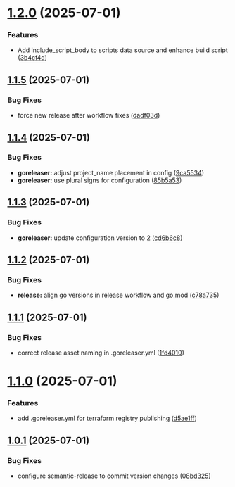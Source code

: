 # [1.2.0](https://github.com/terraform-tacticalrmm/terraform-provider-tacticalrmm/compare/v1.1.5...v1.2.0) (2025-07-01)


### Features

* Add include_script_body to scripts data source and enhance build script ([3b4cf4d](https://github.com/terraform-tacticalrmm/terraform-provider-tacticalrmm/commit/3b4cf4dbd02e213d873f9ed0add97ef61816c9e7))

## [1.1.5](https://github.com/terraform-tacticalrmm/terraform-provider-tacticalrmm/compare/v1.1.4...v1.1.5) (2025-07-01)


### Bug Fixes

* force new release after workflow fixes ([dadf03d](https://github.com/terraform-tacticalrmm/terraform-provider-tacticalrmm/commit/dadf03d8352a57e4741d98197c839b449aa935c8))

## [1.1.4](https://github.com/terraform-tacticalrmm/terraform-provider-tacticalrmm/compare/v1.1.3...v1.1.4) (2025-07-01)


### Bug Fixes

* **goreleaser:** adjust project_name placement in config ([9ca5534](https://github.com/terraform-tacticalrmm/terraform-provider-tacticalrmm/commit/9ca5534451bdfce05a6aa0817a5f74219a68ec51))
* **goreleaser:** use plural signs for configuration ([85b5a53](https://github.com/terraform-tacticalrmm/terraform-provider-tacticalrmm/commit/85b5a5327f5541a0846849ed08543c1ee7bf969a))

## [1.1.3](https://github.com/terraform-tacticalrmm/terraform-provider-tacticalrmm/compare/v1.1.2...v1.1.3) (2025-07-01)


### Bug Fixes

* **goreleaser:** update configuration version to 2 ([cd6b6c8](https://github.com/terraform-tacticalrmm/terraform-provider-tacticalrmm/commit/cd6b6c84501cac5c2fdce5fd9a029ca504e67866))

## [1.1.2](https://github.com/terraform-tacticalrmm/terraform-provider-tacticalrmm/compare/v1.1.1...v1.1.2) (2025-07-01)


### Bug Fixes

* **release:** align go versions in release workflow and go.mod ([c78a735](https://github.com/terraform-tacticalrmm/terraform-provider-tacticalrmm/commit/c78a7357e45eaa34cf3e23af87074d259b26a686))

## [1.1.1](https://github.com/terraform-tacticalrmm/terraform-provider-tacticalrmm/compare/v1.1.0...v1.1.1) (2025-07-01)


### Bug Fixes

* correct release asset naming in .goreleaser.yml ([1fd4010](https://github.com/terraform-tacticalrmm/terraform-provider-tacticalrmm/commit/1fd4010cf83e5a9206adb371bc64a73786169e03))

# [1.1.0](https://github.com/terraform-tacticalrmm/terraform-provider-tacticalrmm/compare/v1.0.1...v1.1.0) (2025-07-01)


### Features

* add .goreleaser.yml for terraform registry publishing ([d5ae1ff](https://github.com/terraform-tacticalrmm/terraform-provider-tacticalrmm/commit/d5ae1ff4f6358895e9d17ac3db6b0d7d3c6d6f04))

## [1.0.1](https://github.com/terraform-tacticalrmm/terraform-provider-tacticalrmm/compare/v1.0.0...v1.0.1) (2025-07-01)


### Bug Fixes

* configure semantic-release to commit version changes ([08bd325](https://github.com/terraform-tacticalrmm/terraform-provider-tacticalrmm/commit/08bd325926840d557cac75eb2349f199261de8b2))
